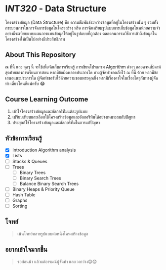# **I**_N_**T**_3_**2**_0_ - Data Structure
โครงสร้างข้อมูล (Data Structure) คือ ความสัมพันธ์ระหว่างข้อมูลที่อยู่ในโครงสร้างนั้น ๆ รวมทั้งกระบวนการในการจัดการข้อมูลในโครงสร้าง หรือ การจัดเตรียมรูปแบบการเก็บข้อมูลในหน่วยความจำอย่างมีระเบียบแบบแผนการแทนข้อมูลให้อยู่ในรูปแบบที่ถูกต้อง ตลอดจนกรรมวิธีการเข้าถึงข้อมูลในโครงสร้างให้เป็นไปอย่างมีประสิทธิภาพ

## About This Repository
ณ ที่นี้ และ จุดๆ นี้ จะใช้เพื่อจัดเก็บการเรียนรู้ การเขียนโปรแกรม Algorithm ต่างๆ ตลอดจนสัปดาห์สุดท้ายของการเรียนการสอน หากมีข้อผิดพลาดประการใด ทางผู้จัดทำขออภัยไว้ ณ ที่นี้ ด้วย หากมีข้อเสนอแนะประการใด ผู้จัดทำขอรับไว้ด้วยความขอบพระคุณยิ่ง หากมีเรื่องคาใจในเรื่องใดๆกับทางผู้จัดทำ เดี๋ยวโดนดีแน่ครับ 😂

## Course Learning Outcome
1. เข้าใจโครงสร้างข้อมูลและอัลกอริทึมแต่ละรูปแบบ
2. เปรียบเทียบและเลือกใช้โครงสร้างข้อมูลและอัลกอริทึมได้อย่างเหมาะสมกับปัญหา
3. ประยุกต์ใช้โครงสร้างข้อมูลและอัลกอริทึมในการแก้ปัญหา

## หัวข้อการเรียนรู้
- [x] Introduction Algorithm analysis
- [x] Lists
- [ ] Stacks & Queues 
- [ ] Trees 
  - [ ] Binary Trees 
  - [ ] Binary Search Trees 
  - [ ] Balance Binary Search Trees 
- [ ] Binary Heaps & Priority Queue 
- [ ] Hash Table 
- [ ] Graphs 
- [ ] Sorting 

## โจทย์
> เน้นโจทย์หลายรูปแบบต่อหนึ่งโครงสร้างข้อมูล 

## อยากเข้าใจมากขึ้น
> รอก่อนน้า แล้วแต่อารมณ์ผู้จัดทำ และเวลาว่าง😊😊
